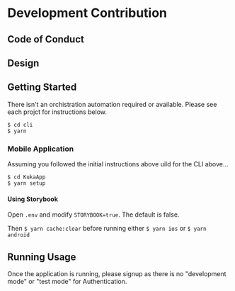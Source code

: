 # Development Contribution

## Code of Conduct


## Design


## Getting Started
There isn't an orchistration automation required or available. Please see each projct for instructions below.

```
$ cd cli
$ yarn
```

### Mobile Application
Assuming you followed the initial instructions above uild for the CLI above...

```
$ cd KukaApp
$ yarn setup
```

#### Using Storybook
Open `.env` and modify `STORYBOOK=true`. The default is false.

Then `$ yarn cache:clear` before running either `$ yarn ios` or `$ yarn android`


## Running Usage
Once the application is running, please signup as there is no "development mode" or "test mode" for Authentication.
